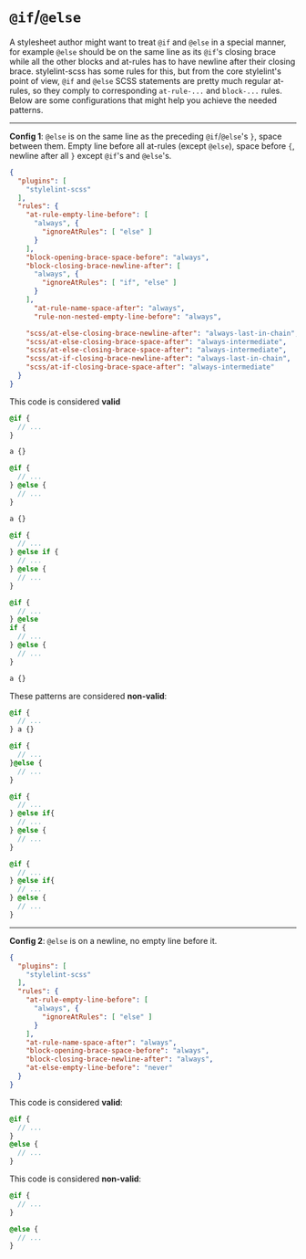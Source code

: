 # `@if`/`@else`

A stylesheet author might want to treat `@if` and `@else` in a special manner, for example `@else` should be on the same line as its `@if`'s closing brace while all the other blocks and at-rules has to have newline after their closing brace. stylelint-scss has some rules for this, but from the core stylelint's point of view, `@if` and `@else` SCSS statements are pretty much regular at-rules, so they comply to corresponding `at-rule-...` and `block-...` rules. Below are some configurations that might help you achieve the needed patterns.

---

**Config 1**: `@else` is on the same line as the preceding `@if`/`@else`'s `}`, space between them. Empty line before all at-rules (except `@else`), space before `{`, newline after all `}` except `@if`'s and `@else`'s. 

```json
{
  "plugins": [
    "stylelint-scss"
  ],
  "rules": {
    "at-rule-empty-line-before": [
      "always", {
        "ignoreAtRules": [ "else" ]
      }
    ],
    "block-opening-brace-space-before": "always",
    "block-closing-brace-newline-after": [
      "always", {
        "ignoreAtRules": [ "if", "else" ]
      }
    ],
      "at-rule-name-space-after": "always",
      "rule-non-nested-empty-line-before": "always",

    "scss/at-else-closing-brace-newline-after": "always-last-in-chain",
    "scss/at-else-closing-brace-space-after": "always-intermediate",
    "scss/at-else-closing-brace-space-after": "always-intermediate",
    "scss/at-if-closing-brace-newline-after": "always-last-in-chain",
    "scss/at-if-closing-brace-space-after": "always-intermediate"
  }
}
```

This code is considered **valid**
```scss
@if {
  // ...
}

a {}

@if {
  // ...
} @else {
  // ...
}

a {}

@if {
  // ...
} @else if {
  // ...
} @else {
  // ...
}

@if {
  // ...
} @else
if {
  // ...
} @else {
  // ...
}

a {}
```

These patterns are considered **non-valid**:

```scss
@if {
  // ...
} a {}
```
```scss
@if {
  // ...
}@else {
  // ...
}
```
```scss
@if {
  // ...
} @else if{
  // ...
} @else {
  // ...
}
```
```scss
@if {
  // ...
} @else if{
  // ...
} @else {
  // ...
}
```

---

**Config 2**: `@else` is on a newline, no empty line before it. 

```json
{
  "plugins": [
    "stylelint-scss"
  ],
  "rules": {
    "at-rule-empty-line-before": [
      "always", {
        "ignoreAtRules": [ "else" ]
      }
    ],
    "at-rule-name-space-after": "always",
    "block-opening-brace-space-before": "always",
    "block-closing-brace-newline-after": "always",
    "at-else-empty-line-before": "never"
  }
}
```

This code is considered **valid**:
```scss
@if {
  // ...
}
@else {
  // ...
}
```

This code is considered **non-valid**:
```scss
@if {
  // ...
}

@else {
  // ...
}
```
